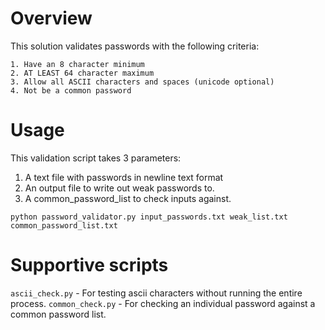 # Overview
This solution validates passwords with the following criteria:
```
1. Have an 8 character minimum
2. AT LEAST 64 character maximum
3. Allow all ASCII characters and spaces (unicode optional)
4. Not be a common password
```

# Usage
This validation script takes 3 parameters: 
1. A text file with passwords in newline text format
2. An output file to write out weak passwords to. 
3. A common_password_list to check inputs against. 

`python password_validator.py input_passwords.txt weak_list.txt common_password_list.txt`

# Supportive scripts
`ascii_check.py` - For testing ascii characters without running the entire process. 
`common_check.py` - For checking an individual password against a common password list. 


